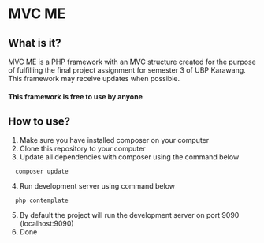 # MVC ME

## What is it?

MVC ME is a PHP framework with an MVC structure created for the purpose of fulfilling the final project assignment for semester 3 of UBP Karawang.<br>
This framework may receive updates when possible.
#### This framework is free to use by anyone

## How to use?

1. Make sure you have installed composer on your computer
2. Clone this repository to your computer
3. Update all dependencies with composer using the command below
```
  composer update
```
4. Run development server using command below
```
  php contemplate
```
5. By default the project will run the development server on port 9090 (localhost:9090)
6. Done


